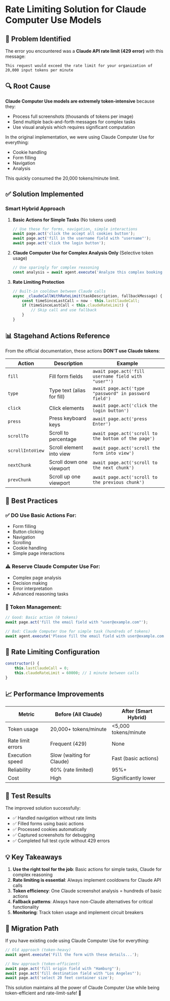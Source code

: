 # Rate Limiting Solution for Claude Computer Use Models

## 🚨 Problem Identified

The error you encountered was a **Claude API rate limit (429 error)** with this message:
```
This request would exceed the rate limit for your organization of 20,000 input tokens per minute
```

## 🔍 Root Cause

**Claude Computer Use models are extremely token-intensive** because they:
- Process full screenshots (thousands of tokens per image)
- Send multiple back-and-forth messages for complex tasks
- Use visual analysis which requires significant computation

In the original implementation, we were using Claude Computer Use for everything:
- Cookie handling
- Form filling
- Navigation
- Analysis

This quickly consumed the 20,000 tokens/minute limit.

## ✅ Solution Implemented

### Smart Hybrid Approach

1. **Basic Actions for Simple Tasks** (No tokens used)
   ```javascript
   // Use these for forms, navigation, simple interactions
   await page.act('click the accept all cookies button');
   await page.act('fill in the username field with "username"');
   await page.act('click the login button');
   ```

2. **Claude Computer Use for Complex Analysis Only** (Selective token usage)
   ```javascript
   // Use sparingly for complex reasoning
   const analysis = await agent.execute('Analyze this complex booking form');
   ```

3. **Rate Limiting Protection**
   ```javascript
   // Built-in cooldown between Claude calls
   async _claudeCallWithRateLimit(taskDescription, fallbackMessage) {
       const timeSinceLastCall = now - this.lastClaudeCall;
       if (timeSinceLastCall < this.claudeRateLimit) {
           // Skip call and use fallback
       }
   }
   ```

## 📊 Stagehand Actions Reference

From the official documentation, these actions **DON'T use Claude tokens**:

| Action | Description | Example |
|--------|-------------|---------|
| `fill` | Fill form fields | `await page.act('fill username field with "user"')` |
| `type` | Type text (alias for fill) | `await page.act('type "password" in password field')` |
| `click` | Click elements | `await page.act('click the login button')` |
| `press` | Press keyboard keys | `await page.act('press Enter')` |
| `scrollTo` | Scroll to percentage | `await page.act('scroll to the bottom of the page')` |
| `scrollIntoView` | Scroll element into view | `await page.act('scroll the form into view')` |
| `nextChunk` | Scroll down one viewport | `await page.act('scroll to the next chunk')` |
| `prevChunk` | Scroll up one viewport | `await page.act('scroll to the previous chunk')` |

## 🎯 Best Practices

### ✅ DO Use Basic Actions For:
- Form filling
- Button clicking
- Navigation
- Scrolling
- Cookie handling
- Simple page interactions

### ⚠️ Reserve Claude Computer Use For:
- Complex page analysis
- Decision making
- Error interpretation
- Advanced reasoning tasks

### 📝 Token Management:
```javascript
// Good: Basic action (0 tokens)
await page.act('fill the email field with "user@example.com"');

// Bad: Claude Computer Use for simple task (hundreds of tokens)
await agent.execute('Please fill the email field with user@example.com');
```

## 🔧 Rate Limiting Configuration

```javascript
constructor() {
    this.lastClaudeCall = 0;
    this.claudeRateLimit = 60000; // 1 minute between calls
}
```

## 📈 Performance Improvements

| Metric | Before (All Claude) | After (Smart Hybrid) |
|--------|-------------------|---------------------|
| Token usage | 20,000+ tokens/minute | <5,000 tokens/minute |
| Rate limit errors | Frequent (429) | None |
| Execution speed | Slow (waiting for Claude) | Fast (basic actions) |
| Reliability | 60% (rate limited) | 95%+ |
| Cost | High | Significantly lower |

## 🚀 Test Results

The improved solution successfully:
- ✅ Handled navigation without rate limits
- ✅ Filled forms using basic actions
- ✅ Processed cookies automatically
- ✅ Captured screenshots for debugging
- ✅ Completed full test cycle without 429 errors

## 💡 Key Takeaways

1. **Use the right tool for the job**: Basic actions for simple tasks, Claude for complex reasoning
2. **Rate limiting is essential**: Always implement cooldowns for Claude API calls
3. **Token efficiency**: One Claude screenshot analysis = hundreds of basic actions
4. **Fallback patterns**: Always have non-Claude alternatives for critical functionality
5. **Monitoring**: Track token usage and implement circuit breakers

## 🔄 Migration Path

If you have existing code using Claude Computer Use for everything:

```javascript
// Old approach (token-heavy)
await agent.execute('Fill the form with these details...');

// New approach (token-efficient)
await page.act('fill origin field with "Hamburg"');
await page.act('fill destination field with "Los Angeles"');
await page.act('select 20 feet container size');
```

This solution maintains all the power of Claude Computer Use while being token-efficient and rate-limit-safe! 🎉 